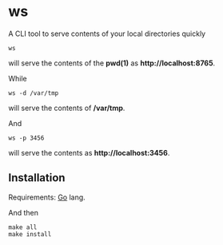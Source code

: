 # ws

A CLI tool to serve contents of your local directories quickly

    ws

will serve the contents of the **pwd(1)** as **http://localhost:8765**.

While

    ws -d /var/tmp

will serve the contents of **/var/tmp**.

And

    ws -p 3456

will serve the contents as **http://localhost:3456**.

## Installation

Requirements: [Go][go] lang.

And then

    make all
    make install

[go]: http://golang.org/

